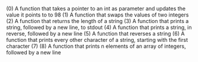 (0) A function that takes a pointer to an int as parameter and updates the value it points to to 98
(1) A function that swaps the values of two integers
(2) A function that returns the length of a string
(3) A function that prints a string, followed by a new line, to stdout
(4) A function that prints a string, in reverse, followed by a new line
(5) A function that reverses a string
(6) A function that prints every other character of a string, starting with the first character
(7)
(8) A function that prints n elements of an array of integers, followed by a new line
